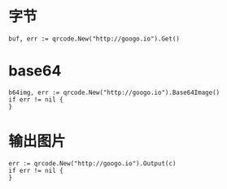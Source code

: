 # 字节

```
buf, err := qrcode.New("http://googo.io").Get()
```

# base64

```
b64img, err := qrcode.New("http://googo.io").Base64Image()
if err != nil {
}
```

# 输出图片

```
err := qrcode.New("http://googo.io").Output(c)
if err != nil {
}
```
